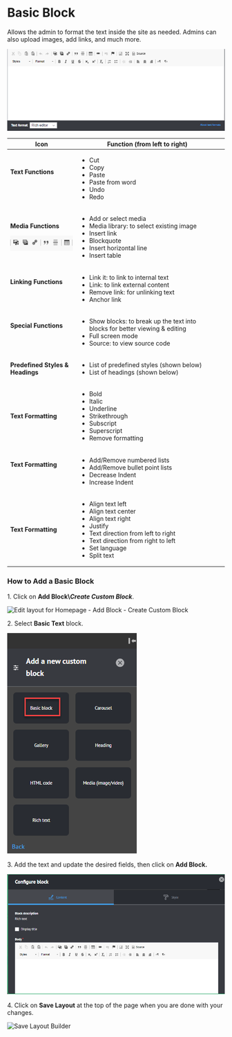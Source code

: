 # Basic Block

Allows the admin to format the text inside the site as needed. Admins can also upload images, add links, and much more.



![Basic Block](<../../../.gitbook/assets/Rich-Text Editor.png>)

<table><thead><tr><th>Icon</th><th>Function (from left to right)</th><th data-hidden></th></tr></thead><tbody><tr><td><p><strong>Text Functions</strong></p><p> <img src="https://lh5.googleusercontent.com/vzqiwD3BKS9Bm5PQ15CuoPmbMibHLFQDyE97MCmWQaZePRsgt66X1jWFlUaHhXTnUvSKinO_0WfzD2hL-Rpo2onTNxFkMGh4kSPDdx1LSkT3TCMnFKrAUx20zRbVjTrM2fMCWW4r" alt=""></p></td><td><ul><li>Cut</li><li>Copy </li><li>Paste</li><li>Paste from word</li><li>Undo</li><li>Redo</li></ul><p></p></td><td></td></tr><tr><td><p><strong>Media Functions</strong></p><p><img src="../../../.gitbook/assets/image (49).png" alt=""></p></td><td><ul><li>Add or select media</li><li>Media library: to select existing image</li><li>Insert link</li><li> Blockquote</li><li> Insert horizontal line</li><li> Insert table</li></ul></td><td></td></tr><tr><td><p><strong>Linking Functions</strong></p><p><img src="https://lh3.googleusercontent.com/ngHdN4QWDO4CyycZ32D5lmd7wYbeis_oiMq8vs9eAyPXF6K6jottuPW91UTdqxmLUuySDozvU-JZLeykGA_fqXuACxUF5cJgnl8MeNGMc07C-DstsLkcDr2vNmmohZag-LuU_XLv" alt=""></p></td><td><ul><li>Link it: to link to internal text</li><li>Link: to link external content</li><li>Remove link: for unlinking text</li><li>Anchor link</li></ul></td><td></td></tr><tr><td><p><strong>Special Functions</strong></p><p> <img src="https://lh5.googleusercontent.com/yYgttwqdBuwgaTZ6el23llTSfzpTPnM1d0XADv7TwHrwFRKyuukdhPgm_xjC4TL6ZiXZXKSTodTVoHwuD6Es9YaGENjogt2cYq_-zi-lPxdsUN0yDEYAYSRMkK-jA4ymgKVKNQn2" alt=""></p></td><td><ul><li>Show blocks: to break up the text into blocks for better viewing &#x26; editing </li><li>Full screen mode</li><li>Source: to view source code</li></ul></td><td></td></tr><tr><td><strong>Predefined Styles &#x26; Headings</strong> <img src="https://lh3.googleusercontent.com/cRj9kR727Rt7rsTXrIH6uhfHQwvPPqwd6AtMynmic2KptxmJszdgQKtwtYZQ-s7BJbtVjeQYIuOZZ6WpvorhmpuMfafpd5mYlunIp6lxheZ4if67GG1J8RbOAo2JK8ESw2l90K47" alt=""></td><td><ul><li>List of predefined styles (shown below)</li><li>List of headings (shown below)</li></ul><p></p></td><td></td></tr><tr><td><strong>Text Formatting</strong> <img src="https://lh3.googleusercontent.com/EfRCJJdcwtCOECGSB-fOLTAtv9xImmTRfocab4NOVRYcV9XjzPxXFe5TiaC_oS2OJdi1yaulIY8tEY7x27uLDf-xasOX7ao0l6SMK0kXUzasJuONLzaLFwe8XKVjdZimD1Xm1zEE" alt=""></td><td><ul><li>Bold</li><li>Italic </li><li>Underline </li><li>Strikethrough </li><li>Subscript </li><li>Superscript </li><li>Remove formatting</li></ul></td><td></td></tr><tr><td><p><strong>Text Formatting</strong></p><p> <img src="https://lh6.googleusercontent.com/7E6209SLoQLOcpmbl3guIrpqGLcfwg1ISqto2598qucSuxjeILwzahNjvznTKYMI4PhJNAYvX98_uWUFxi0XQJ7oc1RdXp8FHbaRHvomUS5zHWzS8z3g2o-JSjRTynBIaCt4Cn7o" alt=""></p></td><td><ul><li>Add/Remove numbered lists</li><li>Add/Remove bullet point lists</li><li>Decrease Indent </li><li>Increase Indent</li></ul></td><td></td></tr><tr><td><strong>Text Formatting</strong> <img src="https://lh6.googleusercontent.com/KB6WPlSlsYUmoZMCfQ_Ps7IbEHWcbc2zKMfUpj3tH2GpgtVLT3mfWmraZJwingC2O3IMiLCxbvTrXwLiKsDEX00GrL24mlRuiuJgaa1ec0kiLV750Pxhhy4Mt3YB4ALu_-P9Mw2z" alt=""></td><td><ul><li>Align text left </li><li>Align text center </li><li>Align text right </li><li>Justify </li><li>Text direction from left to right</li><li>Text direction from right to left</li><li>Set language </li><li>Split text</li></ul></td><td></td></tr></tbody></table>



### **How to Add a Basic Block**

1\. Click on **Add Block\\**_**Create Custom Block**_.

![Edit layout for Homepage - Add Block - Create Custom Block](<../../../.gitbook/assets/Edit layout for Homepage \_ Add Block - Create Custom Block (1).png>)

2\. Select **Basic Text** block.

![Add a New Custom Block - Basic Block](<../../../.gitbook/assets/image (54).png>)

3\. Add the text and update the desired fields, then click on **Add Block.**

![Basic Block- Configure Block](<../../../.gitbook/assets/image (56).png>)

4\. Click on **Save Layout** at the top of the page when you are done with your changes.

![Save Layout Builder](<../../../.gitbook/assets/Edit layout for Homepage \_ Save Layout.png>)

